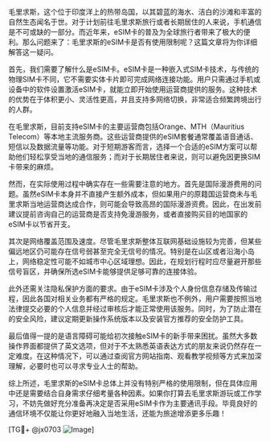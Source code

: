 毛里求斯，这个位于印度洋上的热带岛国，以其碧蓝的海水、洁白的沙滩和丰富的自然生态闻名于世。对于计划前往毛里求斯旅行或者长期居住的人来说，手机通信是不可或缺的一部分。而近年来，eSIM卡的普及为全球旅行者带来了极大的便利。那么问题来了：毛里求斯的eSIM卡是否有使用限制呢？这篇文章将为你详细解答这一疑问。

首先，我们需要了解什么是eSIM卡。eSIM卡是一种嵌入式SIM卡技术，与传统的物理SIM卡不同，它不需要实体卡片即可完成网络连接功能。用户只需通过手机或设备中的软件设置激活eSIM卡，就能立即开始使用运营商提供的服务。这种技术的优势在于体积更小、灵活性更高，并且支持多网络切换，非常适合频繁跨境出行的人群。

在毛里求斯，目前支持eSIM卡的主要运营商包括Orange、MTH（Mauritius Telecom）等本地主流服务商。这些运营商提供的eSIM套餐通常覆盖语音通话、短信以及数据流量等功能。对于短期游客而言，选择一个合适的eSIM方案可以帮助他们轻松享受当地的通信服务；而对于长期居住者来说，则可以避免因更换SIM卡带来的麻烦。

然而，在实际使用过程中确实存在一些需要注意的地方。首先是国际漫游费用的问题。虽然eSIM卡本身并不直接产生额外成本，但如果用户的原籍国运营商未与毛里求斯当地运营商达成合作，则可能会导致高昂的国际漫游资费。因此，在出发前建议提前咨询自己的运营商是否支持免漫游服务，或者直接购买目的地国家的eSIM卡以节省开支。

其次是网络覆盖范围及速度。尽管毛里求斯整体互联网基础设施较为完善，但某些偏远地区仍可能存在信号弱甚至完全无信号的情况。特别是在山区或者沿海小岛上，网络稳定性可能不如城市中心区域理想。因此，在规划行程时应尽量避开那些信号盲区，并确保所选eSIM卡能够提供足够可靠的连接体验。

此外还需关注隐私保护方面的要求。由于eSIM卡涉及个人身份信息存储及传输过程，因此各国对相关业务都有严格的规定。毛里求斯也不例外，用户需要按照当地法律提交必要的个人信息并经过审核后才能正常使用该服务。同时，为了防止潜在的安全风险，建议定期更新操作系统版本以及安装官方推荐的安全防护工具。

最后值得一提的是语言障碍可能给初次接触eSIM卡的新手带来困扰。虽然大多数操作界面都提供了英文选项，但对于不太熟悉英语表达方式的朋友来说仍然存在一定难度。在这种情况下，可以通过查阅官方网站指南、观看教学视频等方式来加深理解，必要时也可以寻求专业人士的帮助。

综上所述，毛里求斯的eSIM卡总体上并没有特别严格的使用限制，但在具体应用中还是需要结合自身需求仔细考量各种因素。如果你打算去毛里求斯游玩或工作学习，不妨先做好充分准备再决定是否采用eSIM卡作为主要通讯手段。毕竟良好的通信环境不仅能让你更好地融入当地生活，还能为旅途增添更多乐趣！

[TG💪+ @jx0703 ![Image](https://github.com/user-attachments/assets/dbca1d08-cadb-493c-b0ec-ad6f7a83f270)]